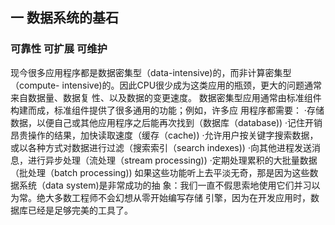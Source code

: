 ## 一 数据系统的基石

### 可靠性 可扩展 可维护

现今很多应用程序都是数据密集型（data-intensive)的，而非计算密集型（compute-
intensive)的。因此CPU很少成为这类应用的瓶颈，更大的问题通常来自数据量、数据复
性、以及数据的变更速度。
数据密集型应用通常由标准组件构建而成，标准组件提供了很多通用的功能；例如，许多应
用程序都需要：
·存储数据，以便自己或其他应用程序之后能再次找到（数据库（database))
·记住开销昂贵操作的结果，加快读取速度（缓存（cache))
·允许用户按关键字搜索数据，或以各种方式对数据进行过滤（搜索索引（search
indexes))
·向其他进程发送消息，进行异步处理（流处理（stream processing))
·定期处理累积的大批量数据（批处理（batch processing))
如果这些功能听上去平淡无奇，那是因为这些数据系统（data system)是非常成功的抽
象：我们一直不假思索地使用它们并习以为常。绝大多数工程师不会幻想从零开始编写存储
引擎，因为在开发应用时，数据库已经是足够完美的工具了。

